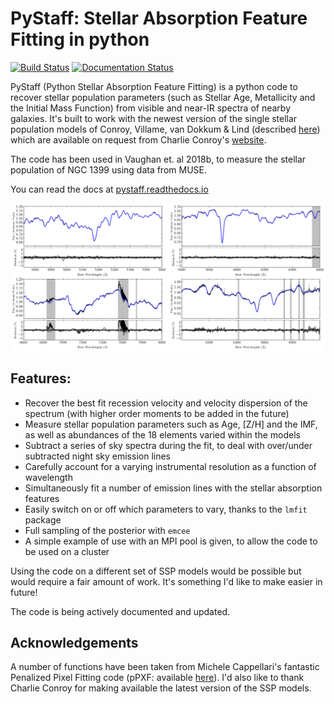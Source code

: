 # PyStaff: Stellar Absorption Feature Fitting in python

[![Build Status](https://travis-ci.com/samvaughan/PyStaff.svg?branch=master)](https://travis-ci.com/samvaughan/PyStaff)
[![Documentation Status](https://readthedocs.org/projects/pystaff/badge/?version=latest)](https://pystaff.readthedocs.io/en/latest/?badge=latest)

PyStaff (Python Stellar Absorption Feature Fitting) is a python code to recover stellar population parameters (such as Stellar Age, Metallicity and the Initial Mass Function) from visible and near-IR spectra of nearby galaxies. It's built to work with the newest version of the single stellar population models of Conroy, Villame, van Dokkum & Lind (described [here](https://ui.adsabs.harvard.edu/#abs/2018ApJ...854..139C/abstract)) which are available on request from Charlie Conroy's [website](https://scholar.harvard.edu/cconroy/sps-models). 

The code has been used in Vaughan et. al 2018b, to measure the stellar population of NGC 1399 using data from MUSE. 

You can read the docs at [pystaff.readthedocs.io](http://pystaff.readthedocs.io/en/latest/index.html)

![A fit to the central spectrum of NGC 1399](_images/NGC1399_MUSE_central_fit.png)

## Features: 

* Recover the best fit recession velocity and velocity dispersion of the spectrum (with higher order moments to be added in the future)
* Measure stellar population parameters such as Age, [Z/H] and the IMF, as well as abundances of the 18 elements varied within the models
* Subtract a series of sky spectra during the fit, to deal with over/under subtracted night sky emission lines
* Carefully account for a varying instrumental resolution as a function of wavelength
* Simultaneously fit a number of emission lines with the stellar absorption features
* Easily switch on or off which parameters to vary, thanks to the `lmfit` package
* Full sampling of the posterior with `emcee`
* A simple example of use with an MPI pool is given, to allow the code to be used on a cluster

Using the code on a different set of SSP models would be possible but would require a fair amount of work. It's something I'd like to make easier in future!

The code is being actively documented and updated. 

## Acknowledgements

A number of functions have been taken from Michele Cappellari's fantastic Penalized Pixel Fitting code (pPXF: available [here](http://www-astro.physics.ox.ac.uk/~mxc/software/)). I'd also like to thank Charlie Conroy for making available the latest version of the SSP models. 
